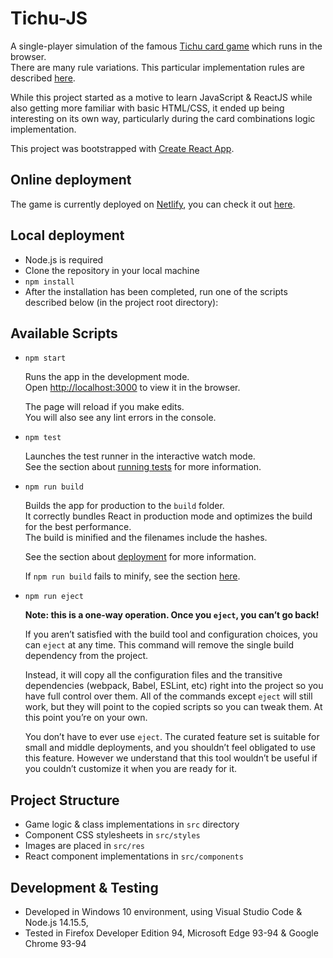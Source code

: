 # Tichu-JS

A single-player simulation of the famous [Tichu card game](https://en.wikipedia.org/wiki/Tichu)
which runs in the browser. \
There are many rule variations.
This particular implementation rules are described [here](http://www.gamecabinet.com/rules/Tichu.html).

While this project started as a motive to learn JavaScript & ReactJS
while also getting more familiar with basic HTML/CSS,
it ended up being interesting on its own way,
particularly during the card combinations logic implementation.

This project was bootstrapped with [Create React App](https://github.com/facebook/create-react-app).

## Online deployment
The game is currently deployed on [Netlify](https://www.netlify.com/), you can check it out
[here](https://lucid-williams-1b1e7c.netlify.app/). 


## Local deployment
- Node.js is required
- Clone the repository in your local machine
- `npm install`
- After the installation has been completed, run one of the scripts described below (in the project root directory):

## Available Scripts

- `npm start`

    Runs the app in the development mode.\
    Open [http://localhost:3000](http://localhost:3000) to view it in the browser.

    The page will reload if you make edits.\
    You will also see any lint errors in the console.

- `npm test`

    Launches the test runner in the interactive watch mode.\
    See the section about [running tests](https://facebook.github.io/create-react-app/docs/running-tests) for more information.

- `npm run build`

    Builds the app for production to the `build` folder.\
    It correctly bundles React in production mode and optimizes the build for the best performance. \
    The build is minified and the filenames include the hashes.

    See the section about [deployment](https://facebook.github.io/create-react-app/docs/deployment) for more information.

    If `npm run build` fails to minify, see the section [here](https://facebook.github.io/create-react-app/docs/troubleshooting#npm-run-build-fails-to-minify).

- `npm run eject`

    **Note: this is a one-way operation. Once you `eject`, you can’t go back!**

    If you aren’t satisfied with the build tool and configuration choices, you can `eject` at any time.
    This command will remove the single build dependency from the project.

    Instead, it will copy all the configuration files and the transitive dependencies (webpack, Babel, ESLint, etc)
    right into the project so you have full control over them.
    All of the commands except `eject` will still work, but they will point to the copied scripts so you can tweak them.
    At this point you’re on your own.

    You don’t have to ever use `eject`. The curated feature set is suitable for small and middle deployments,
    and you shouldn’t feel obligated to use this feature.
    However we understand that this tool wouldn’t be useful if you couldn’t customize it when you are ready for it.
    
## Project Structure
- Game logic & class implementations in `src` directory
- Component CSS stylesheets in `src/styles`
- Images are placed in `src/res`
- React component implementations in `src/components`

## Development & Testing
- Developed in Windows 10 environment, using Visual Studio Code & Node.js 14.15.5,
- Tested in Firefox Developer Edition 94, Microsoft Edge 93-94 & Google Chrome 93-94
